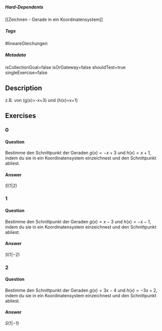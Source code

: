 ##### Hard-Dependents
[[Zeichnen - Gerade in ein Koordinatensystem]]
##### Tags
#lineareGleichungen 
##### Metadata
isCollectionGoal=false
isOrGateway=false
shouldTest=true
singleExercise=false
## Description
z.B. von  \(g(x)=-x+3\) und \(h(x)=x+1\) 
## Exercises
### 0
#### Question
Bestimme den Schnittpunkt der Geraden $g(x)=-x+3$ und $h(x)=x+1$, indem du sie in ein Koordinatensystem einzeichnest und den Schnittpunkt abliest.
#### Answer
$S\left( 1|2 \right)$
### 1
#### Question
Bestimme den Schnittpunkt der Geraden $g(x)=x-3$ und $h(x)=-x-1$, indem du sie in ein Koordinatensystem einzeichnest und den Schnittpunkt abliest.
#### Answer
$S\left( 1|-2 \right)$
### 2
#### Question
Bestimme den Schnittpunkt der Geraden $g(x)=3x-4$ und $h(x)=-3x+2$, indem du sie in ein Koordinatensystem einzeichnest und den Schnittpunkt abliest.
#### Answer
$S\left( 1|-1 \right)$
